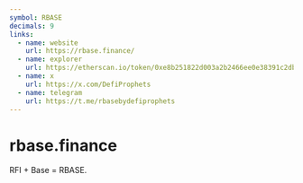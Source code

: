 ```yaml
---
symbol: RBASE
decimals: 9
links:
  - name: website
    url: https://rbase.finance/
  - name: explorer
    url: https://etherscan.io/token/0xe8b251822d003a2b2466ee0e38391c2db2048739
  - name: x
    url: https://x.com/DefiProphets
  - name: telegram
    url: https://t.me/rbasebydefiprophets
---
```


# rbase.finance

RFI + Base = RBASE.
